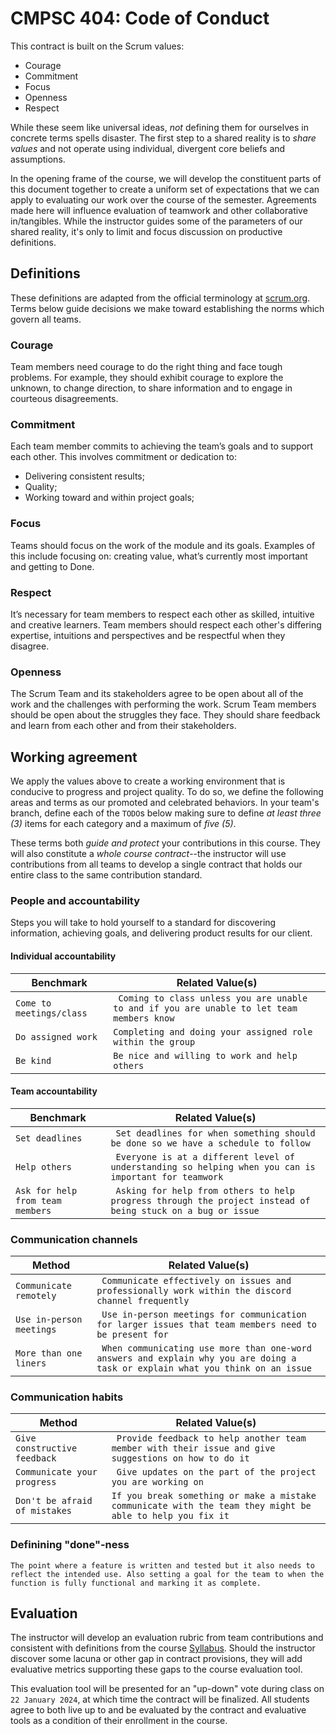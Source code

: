 # CMPSC 404: Code of Conduct

This contract is built on the Scrum values:

* Courage
* Commitment
* Focus
* Openness
* Respect

While these seem like universal ideas, _not_ defining them for ourselves in concrete terms spells disaster. The first step to a shared reality is
to _share values_ and not operate using individual, divergent core beliefs and assumptions.

In the opening frame of the course, we will develop the constituent parts of this document together to create a uniform set of expectations that
we can apply to evaluating our work over the course of the semester. Agreements made here will influence evaluation of teamwork and other 
collaborative in/tangibles. While the instructor guides some of the parameters of our shared reality, it's only to limit and focus discussion
on productive definitions.

## Definitions

These definitions are adapted from the official terminology at [scrum.org](https://scrum.org). Terms below guide decisions we make toward establishing
the norms which govern all teams.

### Courage

Team members need courage to do the right thing and face tough problems. For example, they should exhibit courage to explore the unknown, 
to change direction, to share information and to engage in courteous disagreements.

### Commitment

Each team member commits to achieving the team’s goals and to support each other. This involves commitment or dedication to:

* Delivering consistent results; 
* Quality;
* Working toward and within project goals; 

### Focus

Teams should focus on the work of the module and its goals. Examples of this include focusing on: creating value, what’s currently most 
important and getting to Done.

### Respect

It’s necessary for team members to respect each other as skilled, intuitive and creative learners. Team members should respect each other's 
differing expertise, intuitions and perspectives and be respectful when they disagree.

### Openness

The Scrum Team and its stakeholders agree to be open about all of the work and the challenges with performing the work. Scrum Team members 
should be open about the struggles they face. They should share feedback and learn from each other and from their stakeholders.

## Working agreement

We apply the values above to create a working environment that is conducive to progress and project quality. To do so, we define the following
areas and terms as our promoted and celebrated behaviors. In your team's branch, define each of the `TODO`s below making sure to define _at least
three (3)_ items for each category and a maximum of _five (5)_.

These terms both _guide and protect_ your contributions in this course. They will also constitute a _whole course contract_--the instructor will
use contributions from all teams to develop a single contract that holds our entire class to the same contribution standard.

### People and accountability

Steps you will take to hold yourself to a standard for discovering information, achieving goals, and delivering product results for our client.

#### Individual accountability

|Benchmark |Related Value(s) |
|----------|-----------------|
|`Come to meetings/class`|` Coming to class unless you are unable to and if you are unable to let team members know`|
|`Do assigned work`| `Completing and doing your assigned role within the group`|
|`Be kind`| `Be nice and willing to work and help others`|

#### Team accountability

|Benchmark |Related Value(s) |
|----------|-----------------|
|`Set deadlines`|` Set deadlines for when something should be done so we have a schedule to follow`|
|`Help others`|` Everyone is at a different level of understanding so helping when you can is important for teamwork`|
|`Ask for help from team members`|` Asking for help from others to help progress through the project instead of being stuck on a bug or issue`|

### Communication channels 

|Method    |Related Value(s) |
|----------|-----------------|
|`Communicate remotely` |` Communicate effectively on issues and professionally work within the discord channel frequently`|
|`Use in-person meetings` |` Use in-person meetings for communication for larger issues that team members need to be present for`|
|`More than one liners` |` When communicating use more than one-word answers and explain why you are doing a task or explain what you think on an issue`|

### Communication habits 

|Method    |Related Value(s) |
|----------|-----------------|
|`Give constructive feedback`|` Provide feedback to help another team member with their issue and give suggestions on how to do it`|
|`Communicate your progress`|` Give updates on the part of the project you are working on`|
|`Don't be afraid of mistakes`|` If you break something or make a mistake communicate with the team they might be able to help you fix it `|




### Definining "done"-ness

`The point where a feature is written and tested but it also needs to reflect the intended use. Also setting a goal for the team to when the function is fully functional and marking it as complete.`

## Evaluation

The instructor will develop an evaluation rubric from team contributions and consistent with definitions from the course
[Syllabus](README.md). Should the instructor discover some lacuna or other gap in contract provisions, they will add evaluative
metrics supporting these gaps to the course evaluation tool.

This evaluation tool will be presented for an "up-down" vote during class on `22 January 2024`, at which time the contract will
be finalized. All students agree to both live up to and be evaluated by the contract and evaluative tools as a condition of their
enrollment in the course.
